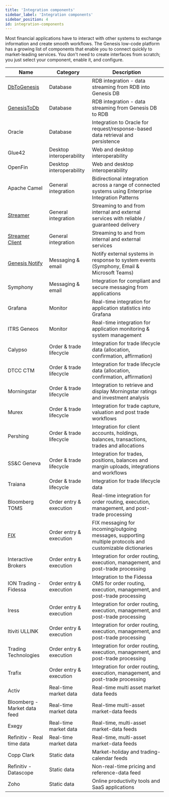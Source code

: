 ```yaml
---
title: 'Integration components'
sidebar_label: 'Integration components'
sidebar_position: 4
id: integration-components
---
```


Most financial applications have to interact with other systems to exchange information and create smooth workflows. The Genesis low-code platform has a growing list of components that enable you to connect quickly to market-leading services. You don't need to create interfaces from scratch; you just select your component, enable it, and configure.

| Name| Category | Description|
|------------------------------------|----------------|------------------|
| [DbToGenesis](/creating-applications/defining-your-application/integrations/database-streaming/dbtogenesis/overview/#dbtogenesis) | Database | RDB integration - data streaming from RDB into Genesis DB |
| [GenesisToDb](/creating-applications/defining-your-application/integrations/database-streaming/genesistodb/overview/#genesistodb) | Database | RDB integration - data streaming from Genesis DB to RDB |
| Oracle | Database | Integration to Oracle for request/response-based data retrieval and persistence |
| Glue42 | Desktop interoperability | Web and desktop interoperability |
| OpenFin | Desktop interoperability | Web and desktop interoperability |
| Apache Camel | General integration | Bidirectional integration across a range of connected systems using Enterprise Integration Patterns |
| [Streamer](/creating-applications/defining-your-application/integrations/external-systems/streamer/#create-streamer)	 | General integration | Streaming to and from internal and external services with reliable / guaranteed delivery |
| [Streamer Client](/creating-applications/defining-your-application/integrations/external-systems/streamer-client/#create-streamer-client) | General integration | Streaming to and from internal and external services |
| [Genesis Notify](/creating-applications/defining-your-application/integrations/notify/configure/) | Messaging & email | Notify external systems in response to system events (Symphony, Email & Microsoft Teams) |
| Symphony | Messaging & email | Integration for compliant and secure messaging from applications |
| Grafana	 | Monitor | Real-time integration for application statistics into Grafana |
| ITRS Geneos | Monitor | Real-time integration for application monitoring & system management |
| Calypso | Order & trade lifecycle | Integration for trade lifecycle data (allocation, confirmation, affirmation) |
| DTCC CTM | Order & trade lifecycle | Integration for trade lifecycle data (allocation, confirmation, affirmation) |
| Morningstar	 | Order & trade lifecycle | Integration to retrieve and display Morningstar ratings and investment analysis |
| Murex	 | Order & trade lifecycle | Integration for trade capture, valuation and post trade workflows |
| Pershing	 | Order & trade lifecycle | Integration for client accounts, holdings, balances, transactions, trades and allocations |
| SS&C Geneva | Order & trade lifecycle | Integration for trades, positions, balances and margin uploads, integrations and workflows |
| Traiana	 | Order & trade lifecycle | Integration for trade lifecycle data |
| Bloomberg TOMS | Order entry & execution | Real-time integration for order routing, execution, management, and post-trade processing |
| [FIX](/creating-applications/defining-your-application/integrations/external-systems/configure/) | Order entry & execution | FIX messaging for incoming/outgoing messages, supporting multiple protocols and customizable dictionaries |
| Interactive Brokers | Order entry & execution | Integration for order routing, execution, management, and post-trade processing |
| ION Trading - Fidessa | Order entry & execution | Integration to the Fidessa OMS for order routing, execution, management, and post-trade processing |
| Iress	 | Order entry & execution | Integration for order routing, execution, management, and post-trade processing |
| Itiviti ULLINK  | Order entry & execution | Integration for order routing, execution, management, and post-trade processing |
| Trading Technologies | Order entry & execution | Integration for order routing, execution, management, and post-trade processing |
| Trafix	 | Order entry & execution | Integration for order routing, execution, management, and post-trade processing |
| Activ	 | Real-time market data | Real-time multi asset market data feeds |
| Bloomberg - Market data feed | Real-time market data | Real-time multi-asset market-data feeds |
| Exegy	 | Real-time market data | Real-time, multi-asset market-data feeds |
| Refinitiv - Real time data | Real-time market data | Real-time, multi-asset market-data feeds |
| Copp Clark | Static data | Market-holiday and trading-calendar feeds |
| Refinitiv - Datascope | Static data | Non-real-time pricing and reference-data feed |
| Zoho	 | Static data | Online productivity tools and SaaS applications |


